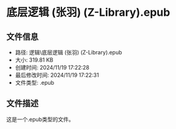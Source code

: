 ﻿# 底层逻辑 (张羽) (Z-Library).epub

## 文件信息
- 路径: 逻辑\底层逻辑 (张羽) (Z-Library).epub
- 大小: 319.81 KB
- 创建时间: 2024/11/19 17:22:28
- 最后修改时间: 2024/11/19 17:22:31
- 文件类型: .epub

## 文件描述
这是一个.epub类型的文件。

